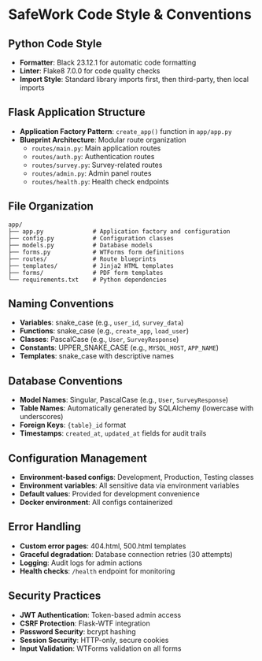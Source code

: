# SafeWork Code Style & Conventions

## Python Code Style
- **Formatter**: Black 23.12.1 for automatic code formatting
- **Linter**: Flake8 7.0.0 for code quality checks
- **Import Style**: Standard library imports first, then third-party, then local imports

## Flask Application Structure
- **Application Factory Pattern**: `create_app()` function in `app/app.py`
- **Blueprint Architecture**: Modular route organization
  - `routes/main.py`: Main application routes
  - `routes/auth.py`: Authentication routes  
  - `routes/survey.py`: Survey-related routes
  - `routes/admin.py`: Admin panel routes
  - `routes/health.py`: Health check endpoints

## File Organization
```
app/
├── app.py              # Application factory and configuration
├── config.py           # Configuration classes
├── models.py           # Database models
├── forms.py            # WTForms form definitions
├── routes/             # Route blueprints
├── templates/          # Jinja2 HTML templates
├── forms/              # PDF form templates
└── requirements.txt    # Python dependencies
```

## Naming Conventions
- **Variables**: snake_case (e.g., `user_id`, `survey_data`)
- **Functions**: snake_case (e.g., `create_app`, `load_user`)
- **Classes**: PascalCase (e.g., `User`, `SurveyResponse`)
- **Constants**: UPPER_SNAKE_CASE (e.g., `MYSQL_HOST`, `APP_NAME`)
- **Templates**: snake_case with descriptive names

## Database Conventions
- **Model Names**: Singular, PascalCase (e.g., `User`, `SurveyResponse`)
- **Table Names**: Automatically generated by SQLAlchemy (lowercase with underscores)
- **Foreign Keys**: `{table}_id` format
- **Timestamps**: `created_at`, `updated_at` fields for audit trails

## Configuration Management
- **Environment-based configs**: Development, Production, Testing classes
- **Environment variables**: All sensitive data via environment variables
- **Default values**: Provided for development convenience
- **Docker environment**: All configs containerized

## Error Handling
- **Custom error pages**: 404.html, 500.html templates
- **Graceful degradation**: Database connection retries (30 attempts)
- **Logging**: Audit logs for admin actions
- **Health checks**: `/health` endpoint for monitoring

## Security Practices
- **JWT Authentication**: Token-based admin access
- **CSRF Protection**: Flask-WTF integration
- **Password Security**: bcrypt hashing
- **Session Security**: HTTP-only, secure cookies
- **Input Validation**: WTForms validation on all forms